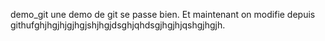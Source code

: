 demo_git
une demo de git se passe bien. Et maintenant on modifie depuis githufghjhgjhjgjhgjshjhgjdsghjqhdsgjhgjhjqshgjhgjh.
